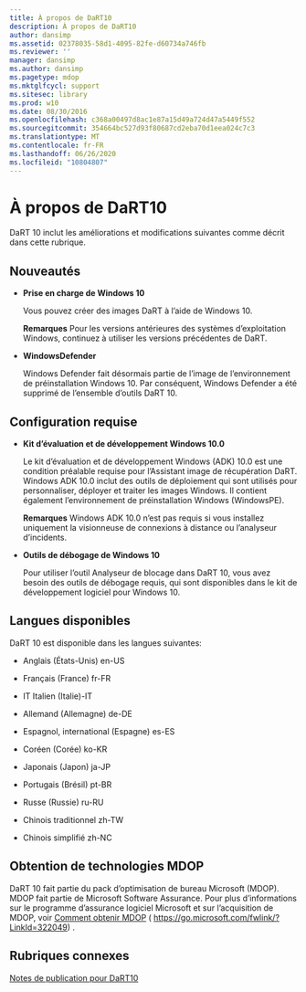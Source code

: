 ```yaml
---
title: À propos de DaRT10
description: À propos de DaRT10
author: dansimp
ms.assetid: 02378035-58d1-4095-82fe-d60734a746fb
ms.reviewer: ''
manager: dansimp
ms.author: dansimp
ms.pagetype: mdop
ms.mktglfcycl: support
ms.sitesec: library
ms.prod: w10
ms.date: 08/30/2016
ms.openlocfilehash: c368a00497d8ac1e87a15d49a724d47a5449f552
ms.sourcegitcommit: 354664bc527d93f80687cd2eba70d1eea024c7c3
ms.translationtype: MT
ms.contentlocale: fr-FR
ms.lasthandoff: 06/26/2020
ms.locfileid: "10804807"
---
```

# À propos de DaRT10


DaRT 10 inclut les améliorations et modifications suivantes comme décrit dans cette rubrique.

## <a href="" id="what-s-new"></a>Nouveautés


-   **Prise en charge de Windows 10**

    Vous pouvez créer des images DaRT à l’aide de Windows 10.

    **Remarques**  Pour les versions antérieures des systèmes d’exploitation Windows, continuez à utiliser les versions précédentes de DaRT.

     

-   **WindowsDefender**

    Windows Defender fait désormais partie de l’image de l’environnement de préinstallation Windows 10. Par conséquent, Windows Defender a été supprimé de l’ensemble d’outils DaRT 10.

## Configuration requise


-   **Kit d’évaluation et de développement Windows 10.0**

    Le kit d’évaluation et de développement Windows (ADK) 10.0 est une condition préalable requise pour l’Assistant image de récupération DaRT. Windows ADK 10.0 inclut des outils de déploiement qui sont utilisés pour personnaliser, déployer et traiter les images Windows. Il contient également l’environnement de préinstallation Windows (WindowsPE).

    **Remarques**  Windows ADK 10.0 n’est pas requis si vous installez uniquement la visionneuse de connexions à distance ou l’analyseur d’incidents.

     

-   **Outils de débogage de Windows 10**

    Pour utiliser l’outil Analyseur de blocage dans DaRT 10, vous avez besoin des outils de débogage requis, qui sont disponibles dans le kit de développement logiciel pour Windows 10.

## Langues disponibles


DaRT 10 est disponible dans les langues suivantes:

-   Anglais (États-Unis) en-US

-   Français (France) fr-FR

-   IT Italien (Italie)-IT

-   Allemand (Allemagne) de-DE

-   Espagnol, international (Espagne) es-ES

-   Coréen (Corée) ko-KR

-   Japonais (Japon) ja-JP

-   Portugais (Brésil) pt-BR

-   Russe (Russie) ru-RU

-   Chinois traditionnel zh-TW

-   Chinois simplifié zh-NC

## Obtention de technologies MDOP


DaRT 10 fait partie du pack d’optimisation de bureau Microsoft (MDOP). MDOP fait partie de Microsoft Software Assurance. Pour plus d’informations sur le programme d’assurance logiciel Microsoft et sur l’acquisition de MDOP, voir [Comment obtenir MDOP](https://go.microsoft.com/fwlink/?LinkId=322049) ( https://go.microsoft.com/fwlink/?LinkId=322049) .

## Rubriques connexes


[Notes de publication pour DaRT10](release-notes-for-dart-10.md)

 

 






